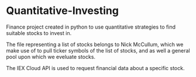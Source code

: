 # Quantitative-Investing
Finance project created in python to use quantitative strategies to find suitable stocks to invest in.

The file representing a list of stocks belongs to Nick McCullum, which we make use of to pull ticker symbols of the list of stocks, and as well a general pool upon which we eveluate stocks.

The IEX Cloud API is used to request financial data about a specific stock.



